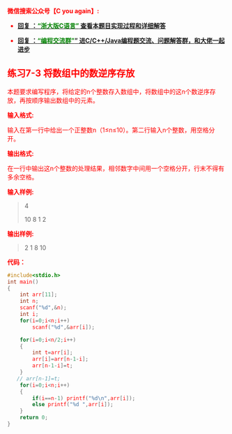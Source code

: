 
<font color='red'> **微信搜索公众号【C you again】:**

- [**回复 ：<font color='green'>“浙大版C语言”</font> 查看本题目实现过程和详细解答** ](  http://gzh.cyouagain.cn/) 
 
- [ **回复 ：<font color='green'>“编程交流群”</font>” 进C/C++/Java编程题交流、问题解答群，和大佬一起进步**  ](  http://cyouagain.cn/    ) 



## 练习7-3 将数组中的数逆序存放

本题要求编写程序，将给定的n个整数存入数组中，将数组中的这n个数逆序存放，再按顺序输出数组中的元素。

**输入格式:**

输入在第一行中给出一个正整数n（1≤n≤10）。第二行输入n个整数，用空格分开。

**输出格式:**

在一行中输出这n个整数的处理结果，相邻数字中间用一个空格分开，行末不得有多余空格。

**输入样例:**

> 4 
>
> 10 8 1 2

**输出样例:**

> 2 1 8 10

**代码：**

```c
#include<stdio.h>
int main()
{
    int arr[11];
    int n;
    scanf("%d",&n);
    int i;
    for(i=0;i<n;i++)
        scanf("%d",&arr[i]);

    for(i=0;i<n/2;i++)
    {
        int t=arr[i];
        arr[i]=arr[n-1-i];
        arr[n-1-i]=t;
    }
   // arr[n-1]=t;
    for(i=0;i<n;i++)
    {
        if(i==n-1) printf("%d\n",arr[i]);
        else printf("%d ",arr[i]);
    }
    return 0;
}

```


